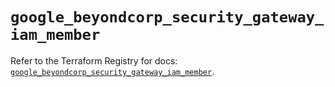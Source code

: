# `google_beyondcorp_security_gateway_iam_member`

Refer to the Terraform Registry for docs: [`google_beyondcorp_security_gateway_iam_member`](https://registry.terraform.io/providers/hashicorp/google-beta/6.38.0/docs/resources/google_beyondcorp_security_gateway_iam_member).
